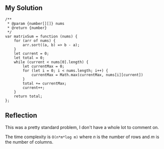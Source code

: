 ## My Solution

```
/**
 * @param {number[][]} nums
 * @return {number}
 */
var matrixSum = function (nums) {
    for (arr of nums) {
        arr.sort((a, b) => b - a);
    }
    let current = 0;
    let total = 0;
    while (current < nums[0].length) {
        let currentMax = 0;
        for (let i = 0; i < nums.length; i++) {
            currentMax = Math.max(currentMax, nums[i][current])
        }
        total += currentMax;
        current++;
    }
    return total;
};
```

## Reflection

This was a pretty standard problem, I don't have a whole lot to comment on.

The time complexity is `O(n*m*log m)` where _n_ is the number of rows and _m_ is the number of columns.
